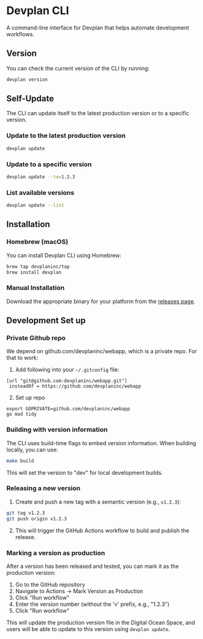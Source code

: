 # Devplan CLI

A command-line interface for Devplan that helps automate development workflows.

## Version

You can check the current version of the CLI by running:

```bash
devplan version
```

## Self-Update

The CLI can update itself to the latest production version or to a specific version.

### Update to the latest production version

```bash
devplan update
```

### Update to a specific version

```bash
devplan update --to=1.2.3
```

### List available versions

```bash
devplan update --list
```

## Installation

### Homebrew (macOS)

You can install Devplan CLI using Homebrew:

```bash
brew tap devplaninc/tap
brew install devplan
```

### Manual Installation

Download the appropriate binary for your platform from the [releases page](https://github.com/devplaninc/devplan-cli/releases).

## Development Set up

### Private Github repo

We depend on github.com/devplaninc/webapp, which is a private repo. For that to work:

1. Add following into your `~/.gitconfig` file:
```
[url "git@github.com:devplaninc/webapp.git"]
 insteadOf = https://github.com/devplaninc/webapp
```
2. Set up repo
```
export GOPRIVATE=github.com/devplaninc/webapp
go mod tidy
```

### Building with version information

The CLI uses build-time flags to embed version information. When building locally, you can use:

```bash
make build
```

This will set the version to "dev" for local development builds.

### Releasing a new version

1. Create and push a new tag with a semantic version (e.g., `v1.2.3`):
```bash
git tag v1.2.3
git push origin v1.2.3
```

2. This will trigger the GitHub Actions workflow to build and publish the release.

### Marking a version as production

After a version has been released and tested, you can mark it as the production version:

1. Go to the GitHub repository
2. Navigate to Actions → Mark Version as Production
3. Click "Run workflow"
4. Enter the version number (without the 'v' prefix, e.g., "1.2.3")
5. Click "Run workflow"

This will update the production version file in the Digital Ocean Space, and users will be able to update to this version using `devplan update`.

